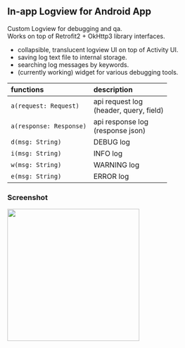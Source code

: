 ## In-app Logview for Android App

Custom Logview for debugging and qa.<br>
Works on top of Retrofit2 + OkHttp3 library interfaces.<br>

- collapsible, translucent logview UI on top of Activity UI.
- saving log text file to internal storage.
- searching log messages by keywords.
- (currently working) widget for various debugging tools.

|functions|description|
|:------|:---|
| `a(request: Request)` | api request log<br>(header, query, field) |
| `a(response: Response)`| api response log<br>(response json)|
| `d(msg: String)` | DEBUG log |
| `i(msg: String)` | INFO log |
| `w(msg: String)` | WARNING log |
| `e(msg: String)` | ERROR log |

### Screenshot
<img src="preview.gif" width="300">
